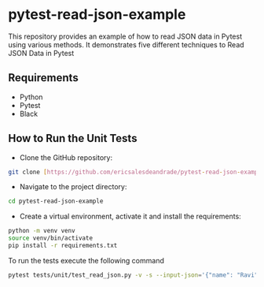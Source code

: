 # pytest-read-json-example

This repository provides an example of how to read JSON data in Pytest using various methods. It demonstrates five different techniques to Read JSON Data in Pytest

## Requirements

- Python 
- Pytest
- Black

## How to Run the Unit Tests

 - Clone the GitHub repository:
```bash 
git clone [https://github.com/ericsalesdeandrade/pytest-read-json-example.git](https://github.com/ericsalesdeandrade/pytest-read-json-example.git)
```
	
 - Navigate to the project directory:
```bash 
cd pytest-read-json-example
```
 - Create a virtual environment, activate it and install the requirements:
``` bash
python -m venv venv
source venv/bin/activate
pip install -r requirements.txt
```
To run the tests execute the following command
```bash
pytest tests/unit/test_read_json.py -v -s --input-json='{"name": "Ravi", "age": 90, "city": "New Delhi"}'
```
		 


